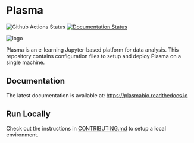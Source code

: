 # Plasma

![Github Actions Status](https://github.com/plasmabio/plasma/workflows/Tests/badge.svg)
[![Documentation Status](https://readthedocs.org/projects/plasmabio/badge/?version=latest)](https://plasmabio.readthedocs.io/en/latest/?badge=latest)

![logo](./docs/images/logo/full-logo.png)

Plasma is an e-learning Jupyter-based platform for data analysis. This repository contains configuration files to setup and deploy Plasma on a single machine.

## Documentation

The latest documentation is available at: https://plasmabio.readthedocs.io

## Run Locally

Check out the instructions in [CONTRIBUTING.md](./CONTRIBUTING.md) to setup a local environment.
